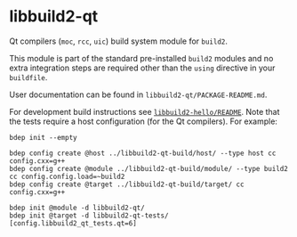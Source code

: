# libbuild2-qt

Qt compilers (`moc`, `rcc`, `uic`) build system module for `build2`.

This module is part of the standard pre-installed `build2` modules and no
extra integration steps are required other than the `using` directive in your
`buildfile`.

User documentation can be found in `libbuild2-qt/PACKAGE-README.md`.

For development build instructions see [`libbuild2-hello/README`][build].
Note that the tests require a host configuration (for the Qt compilers). For
example:

```
bdep init --empty

bdep config create @host ../libbuild2-qt-build/host/ --type host cc config.cxx=g++
bdep config create @module ../libbuild2-qt-build/module/ --type build2 cc config.config.load=~build2
bdep config create @target ../libbuild2-qt-build/target/ cc config.cxx=g++

bdep init @module -d libbuild2-qt/
bdep init @target -d libbuild2-qt-tests/ [config.libbuild2_qt_tests.qt=6]
```

[build]: https://github.com/build2/libbuild2-hello

